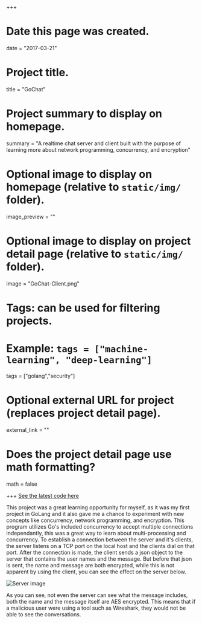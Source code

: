 +++
# Date this page was created.
date = "2017-03-21"

# Project title.
title = "GoChat"

# Project summary to display on homepage.
summary = "A realtime chat server and client built with the purpose of learning more about network programming, concurrency, and encryption"

# Optional image to display on homepage (relative to `static/img/` folder).
image_preview = ""

# Optional image to display on project detail page (relative to `static/img/` folder).
image = "GoChat-Client.png"

# Tags: can be used for filtering projects.
# Example: `tags = ["machine-learning", "deep-learning"]`
tags = ["golang","security"]

# Optional external URL for project (replaces project detail page).
external_link = ""

# Does the project detail page use math formatting?
math = false

+++
[See the latest code here](https://www.github.com/jshodd/goChat)


This project was a great learning opportunity for myself, as it was my first project in GoLang and it also gave me a chance to experiment with new concepts like concurrency, network programming, and encryption. This program utilizes Go's included concurrency to accept multiple connections independantly, this was a great way to learn about multi-processing and concurrency. To establish a connection between the server and it's clients, the server listens on a TCP port on the local host and the clients dial on that port. After the connection is made, the client sends a json object to the server that contains the user names and the message. But before that json is sent, the name and message are both encrypted, while this is not apparent by using the client, you can see the effect on the server below.  

![Server image](/img/GoChat-Server.png)

As you can see, not even the server can see what the message includes, both the name and the message itself are AES encrypted. This means that if a malicious user were using a tool such as Wireshark, they would not be able to see the conversations.
